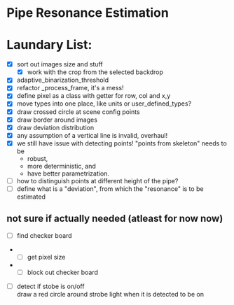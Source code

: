 # Pipe Resonance Estimation

# Laundary List:
* [x] sort out images size and stuff
  - [x] work with the crop from the selected backdrop
* [x] adaptive_binarization_threshold
* [x] refactor _process_frame, it's a mess!
* [x] define pixel as a class with getter for row, col and x,y
* [x] move types into one place, like units or user_defined_types?
* [x] draw crossed circle at scene config points
* [x] draw border around images
* [x] draw deviation distribution
* [x] any assumption of a vertical line is invalid, overhaul!
* [x] we still have issue with detecting points! "points from skeleton" needs to be
  - robust,
  - more deterministic, and
  - have better parametrization.
* [ ] how to distinguish points at different height of the pipe?
* [ ] define what is a "deviation", from which the "resonance" is to be estimated

## not sure if actually needed (atleast for now now)
* [ ] find checker board
* - [ ] get pixel size
* - [ ] block out checker board
* [ ] detect if stobe is on/off  
      draw a red circle around strobe light when it is detected to be on